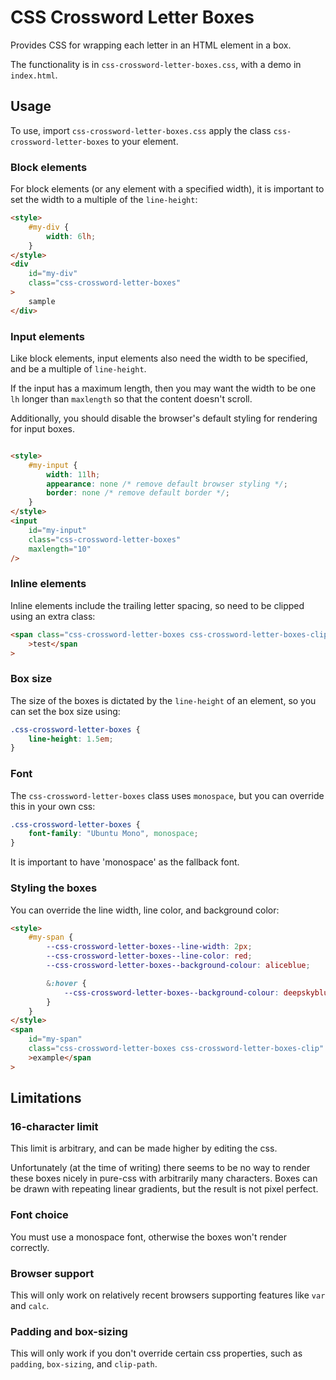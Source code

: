 # CSS Crossword Letter Boxes

Provides CSS for wrapping each letter in an HTML element in a box.

The functionality is in `css-crossword-letter-boxes.css`, with a demo in `index.html`.

## Usage

To use, import `css-crossword-letter-boxes.css` apply the class `css-crossword-letter-boxes` to your element.

### Block elements

For block elements (or any element with a specified width), it is important to set the width to a multiple of the
`line-height`:

```html
<style>
	#my-div {
		width: 6lh;
	}
</style>
<div
	id="my-div"
	class="css-crossword-letter-boxes"
>
	sample
</div>
```

### Input elements

Like block elements, input elements also need the width to be specified, and be a multiple of `line-height`.

If the input has a maximum length, then you may want the width to be one `lh` longer than `maxlength` so that the
content doesn't scroll.

Additionally, you should disable the browser's default styling for rendering for input boxes.

```html

<style>
	#my-input {
		width: 11lh;
		appearance: none /* remove default browser styling */;
		border: none /* remove default border */;
	}
</style>
<input
	id="my-input"
	class="css-crossword-letter-boxes"
	maxlength="10"
/>
```

### Inline elements

Inline elements include the trailing letter spacing, so need to be clipped using an extra class:

```html
<span class="css-crossword-letter-boxes css-crossword-letter-boxes-clip"
	>test</span
>
```

### Box size

The size of the boxes is dictated by the `line-height` of an element, so you can set the box size using:

```css
.css-crossword-letter-boxes {
	line-height: 1.5em;
}
```

### Font

The `css-crossword-letter-boxes` class uses `monospace`, but you can override this in your own css:

```css
.css-crossword-letter-boxes {
	font-family: "Ubuntu Mono", monospace;
}
```

It is important to have 'monospace' as the fallback font.

### Styling the boxes

You can override the line width, line color, and background color:

```html
<style>
	#my-span {
		--css-crossword-letter-boxes--line-width: 2px;
		--css-crossword-letter-boxes--line-color: red;
		--css-crossword-letter-boxes--background-colour: aliceblue;

		&:hover {
			--css-crossword-letter-boxes--background-colour: deepskyblue;
		}
	}
</style>
<span
	id="my-span"
	class="css-crossword-letter-boxes css-crossword-letter-boxes-clip"
	>example</span
>
```

## Limitations

### 16-character limit

This limit is arbitrary, and can be made higher by editing the css.

Unfortunately (at the time of writing) there seems to be no way to render these boxes nicely in pure-css with
arbitrarily many characters. Boxes can be drawn with repeating linear gradients, but the result is not pixel perfect.

### Font choice

You must use a monospace font, otherwise the boxes won't render correctly.

### Browser support

This will only work on relatively recent browsers supporting features like `var` and `calc`.

### Padding and box-sizing

This will only work if you don't override certain css properties, such as `padding`, `box-sizing`, and `clip-path`.
